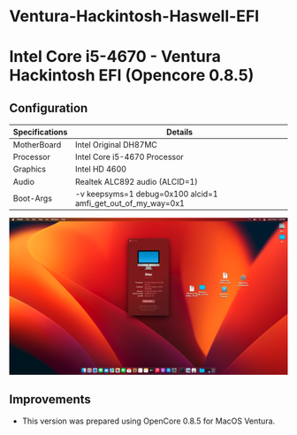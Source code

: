 # Ventura-Hackintosh-Haswell-EFI

# Intel Core i5-4670 - Ventura Hackintosh EFI (Opencore 0.8.5)
## Configuration

| Specifications | Details                                                  |
| ------------------- | ------------------------------------------- |
| MotherBoard     | Intel Original DH87MC      					|
| Processor           | Intel Core i5-4670 Processor    		    |
| Graphics | Intel HD 4600               |
| Audio          | Realtek ALC892 audio (ALCID=1)            |
| Boot-Args | -v keepsyms=1 debug=0x100 alcid=1 amfi_get_out_of_my_way=0x1 |

![Screenshot](Screenshot.png)
## Improvements
- This version was prepared using OpenCore 0.8.5 for MacOS Ventura.
